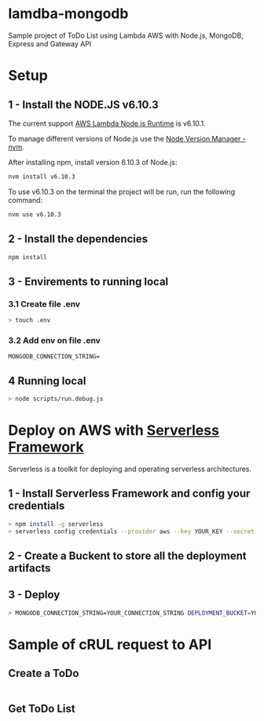 # lamdba-mongodb
Sample project of ToDo List using Lambda AWS with Node.js, MongoDB, Express and Gateway API

# Setup
## 1 - Install the NODE.JS v6.10.3
The current support [AWS Lambda Node.js Runtime](https://docs.aws.amazon.com/lambda/latest/dg/current-supported-versions.html) is v6.10.1.

To manage different versions of Node.js use the [Node Version Manager - nvm](https://github.com/creationix/nvm).

After installing npm, install version 6.10.3 of Node.js:
```sh
nvm install v6.10.3
```

To use v6.10.3 on the terminal the project will be run, run the following command:
```sh
nvm use v6.10.3
```

## 2 - Install the dependencies
```sh
npm install
```

## 3 - Envirements to running local
### 3.1 Create file .env 
```sh
> touch .env
```
### 3.2 Add env on file .env
```
MONGODB_CONNECTION_STRING=
```

## 4 Running local
```sh
> node scripts/run.debug.js
```

# Deploy on AWS with [Serverless Framework](https://serverless.com/)
Serverless is a toolkit for deploying and operating serverless architectures.
## 1 - Install Serverless Framework and config your credentials
```sh
> npm install -g serverless
> serverless config credentials --provider aws --key YOUR_KEY --secret YOUR_SECRET_KEY
```
## 2 - Create a Buckent to store all the deployment artifacts
## 3 - Deploy
```sh
> MONGODB_CONNECTION_STRING=YOUR_CONNECTION_STRING DEPLOYMENT_BUCKET=YOUR_DEPLOYMENT_BUCKET serverless deploy
```

# Sample of cRUL request to API
## Create a ToDo
```sh

```

## Get ToDo List
```sh

```